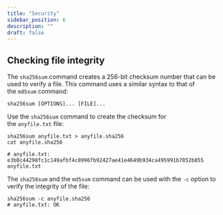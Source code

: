 ```yaml
---
title: "Security"
sidebar_position: 6
description: ""
draft: false
---
```

## Checking file integrity

The `sha256sum` command creates a 256-bit checksum number that can be used to verify a file. This command uses a similar syntax to that of the `md5sum` command:
```
sha256sum [OPTIONS]... [FILE]...
```
Use the `sha256sum` command to create the checksum for the `anyfile.txt` file:

```
sha256sum anyfile.txt > anyfile.sha256
cat anyfile.sha256

# anyfile.txt: e3b0c44298fc1c149afbf4c8996fb92427ae41e4649b934ca495991b7852b855  anyfile.txt
```
The `sha256sum` and the `md5sum` command can be used with the `-c` option to verify the integrity of the file:
```
sha256sum -c anyfile.sha256
# anyfile.txt: OK
```